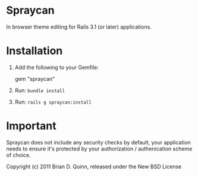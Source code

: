 Spraycan
========

In browser theme editing for Rails 3.1 (or later) applications.


Installation
============

1. Add the following to your Gemfile:

    gem "spraycan"

2. Run: `bundle install`

3. Run: `rails g spraycan:install`

Important
=========

Spraycan does not include any security checks by default, your application needs to ensure it's protected by your authorization / authenication scheme of choice.

Copyright (c) 2011 Brian D. Quinn, released under the New BSD License
